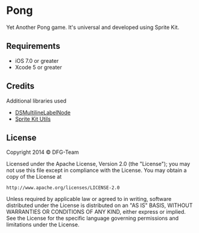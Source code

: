 Pong
====

Yet Another Pong game. It's universal and developed using Sprite Kit.

## Requirements

- iOS 7.0 or greater
- Xcode 5 or greater

## Credits

Additional libraries used

- [DSMultilineLabelNode](https://github.com/downrightsimple/DSMultilineLabelNode)
- [Sprite Kit Utils](https://github.com/raywenderlich/SKTUtils)

## License

Copyright 2014 © DFG-Team

Licensed under the Apache License, Version 2.0 (the "License");
you may not use this file except in compliance with the License.
You may obtain a copy of the License at

    http://www.apache.org/licenses/LICENSE-2.0

Unless required by applicable law or agreed to in writing, software
distributed under the License is distributed on an "AS IS" BASIS,
WITHOUT WARRANTIES OR CONDITIONS OF ANY KIND, either express or implied.
See the License for the specific language governing permissions and
limitations under the License.
